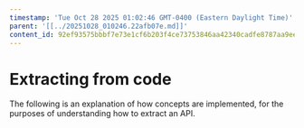```yaml
---
timestamp: 'Tue Oct 28 2025 01:02:46 GMT-0400 (Eastern Daylight Time)'
parent: '[[../20251028_010246.22afb07e.md]]'
content_id: 92ef93575bbbf7e73e1cf6b203f4ce73753846aa42340cadfe8787aa9ee9820d
---
```


# Extracting from code

The following is an explanation of how concepts are implemented, for the purposes of understanding how to extract an API.
